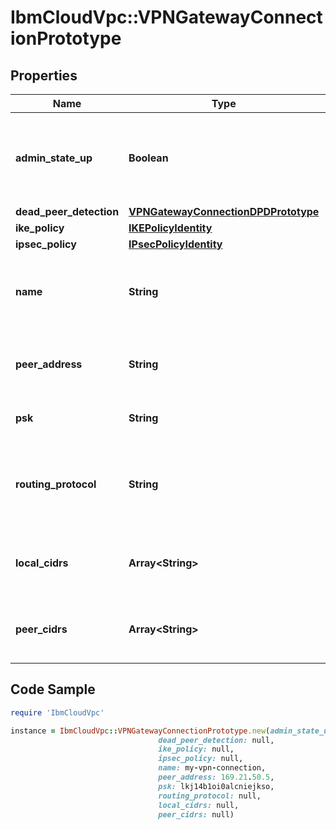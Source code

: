 # IbmCloudVpc::VPNGatewayConnectionPrototype

## Properties

Name | Type | Description | Notes
------------ | ------------- | ------------- | -------------
**admin_state_up** | **Boolean** | If set to false, the VPN gateway connection is shut down | [optional] [default to true]
**dead_peer_detection** | [**VPNGatewayConnectionDPDPrototype**](VPNGatewayConnectionDPDPrototype.md) |  | [optional] 
**ike_policy** | [**IKEPolicyIdentity**](IKEPolicyIdentity.md) |  | [optional] 
**ipsec_policy** | [**IPsecPolicyIdentity**](IPsecPolicyIdentity.md) |  | [optional] 
**name** | **String** | The user-defined name for this VPN gateway connection | [optional] 
**peer_address** | **String** | The IP address of the peer VPN gateway | 
**psk** | **String** | The preshared key | 
**routing_protocol** | **String** | Routing protocols are disabled for this VPN gateway connection. | [optional] [default to &#39;none&#39;]
**local_cidrs** | **Array&lt;String&gt;** | A collection of local CIDRs for this resource | 
**peer_cidrs** | **Array&lt;String&gt;** | A collection of peer CIDRs for this resource | 

## Code Sample

```ruby
require 'IbmCloudVpc'

instance = IbmCloudVpc::VPNGatewayConnectionPrototype.new(admin_state_up: null,
                                 dead_peer_detection: null,
                                 ike_policy: null,
                                 ipsec_policy: null,
                                 name: my-vpn-connection,
                                 peer_address: 169.21.50.5,
                                 psk: lkj14b1oi0alcniejkso,
                                 routing_protocol: null,
                                 local_cidrs: null,
                                 peer_cidrs: null)
```


